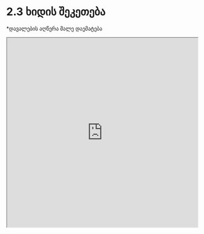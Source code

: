 # 2.3 ხიდის შეკეთება

*დავალების აღწერა მალე დაემატება

<iframe src="https://rezi-gelenidze.github.io/karlo-ide/?task=fixBridge" width="100%" height="500px"></iframe>
